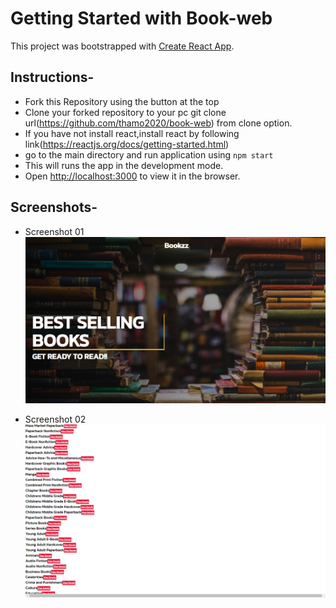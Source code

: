 # Getting Started with Book-web

This project was bootstrapped with [Create React App](https://github.com/facebook/create-react-app).

## Instructions-

- Fork this Repository using the button at the top
- Clone your forked repository to your pc git clone url(https://github.com/thamo2020/book-web) from clone option.
- If you have not install react,install react by following link(https://reactjs.org/docs/getting-started.html)
- go to the main directory and run application using `npm start`
- This will runs the app in the development mode.
- Open [http://localhost:3000](http://localhost:3000) to view it in the browser.

## Screenshots-

- Screenshot 01 
![ScreenShots 01](<./Screenshots/screenshot_1.png>) 

- Screenshot 02
![ScreenShots 02](<./Screenshots/screenshot_2.png>)
